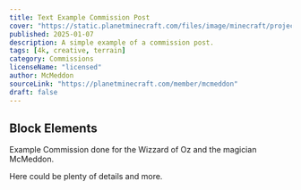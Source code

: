 ```yaml
---
title: Text Example Commission Post
cover: "https://static.planetminecraft.com/files/image/minecraft/project/2025/878/18771880_l.webp"
published: 2025-01-07
description: A simple example of a commission post.
tags: [4k, creative, terrain]
category: Commissions
licenseName: "licensed"
author: McMeddon
sourceLink: "https://planetminecraft.com/member/mcmeddon"
draft: false
---
```


## Block Elements
 Example Commission done for the Wizzard of Oz and the magician McMeddon.

Here could be plenty of details and more.